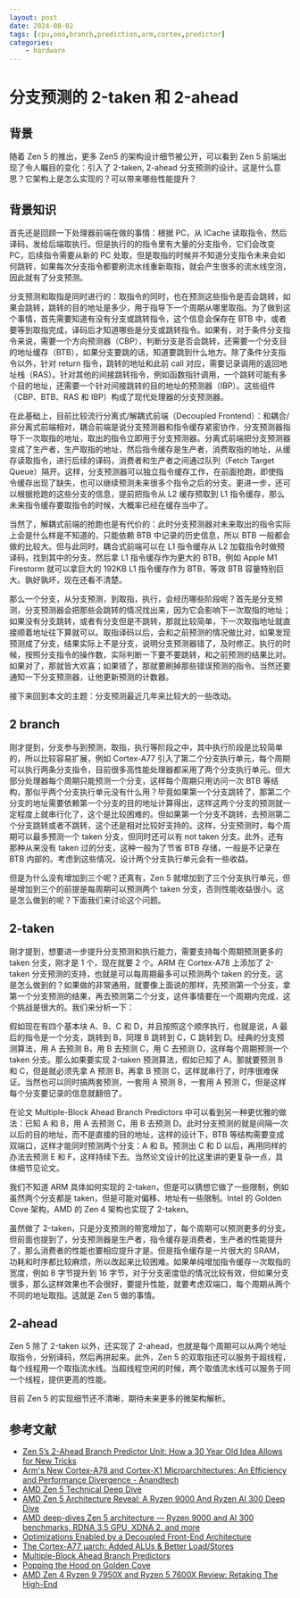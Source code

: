 ```yaml
---
layout: post
date: 2024-08-02
tags: [cpu,ooo,branch,prediction,arm,cortex,predictor]
categories:
    - hardware
---
```


# 分支预测的 2-taken 和 2-ahead

## 背景

随着 Zen 5 的推出，更多 Zen5 的架构设计细节被公开，可以看到 Zen 5 前端出现了令人瞩目的变化：引入了 2-taken, 2-ahead 分支预测的设计。这是什么意思？它架构上是怎么实现的？可以带来哪些性能提升？

<!-- more -->

## 背景知识

首先还是回顾一下处理器前端在做的事情：根据 PC，从 ICache 读取指令，然后译码，发给后端取执行。但是执行的的指令里有大量的分支指令，它们会改变 PC，后续指令需要从新的 PC 处取，但是取指的时候并不知道分支指令未来会如何跳转，如果每次分支指令都要刷流水线重新取指，就会产生很多的流水线空泡，因此就有了分支预测。

分支预测和取指是同时进行的：取指令的同时，也在预测这些指令是否会跳转，如果会跳转，跳转的目的地址是多少，用于指导下一个周期从哪里取指。为了做到这个事情，首先需要知道有没有分支或跳转指令，这个信息会保存在 BTB 中，或者要等到取指完成，译码后才知道哪些是分支或跳转指令。如果有，对于条件分支指令来说，需要一个方向预测器（CBP），判断分支是否会跳转，还需要一个分支目的地址缓存（BTB），如果分支要跳的话，知道要跳到什么地方。除了条件分支指令以外，针对 return 指令，跳转的地址和此前 call 对应，需要记录调用的返回地址栈（RAS）。针对其他的间接跳转指令，例如函数指针调用，一个跳转可能有多个目的地址，还需要一个针对间接跳转的目的地址的预测器（IBP）。这些组件（CBP、BTB、RAS 和 IBP）构成了现代处理器的分支预测器。

在此基础上，目前比较流行分离式/解耦式前端（Decoupled Frontend）：和耦合/非分离式前端相对，耦合前端是说分支预测器和指令缓存紧密协作，分支预测器指导下一次取指的地址，取出的指令立即用于分支预测器。分离式前端把分支预测器变成了生产者，生产取指的地址，然后指令缓存是生产者，消费取指的地址，从缓存读取指令，进行后续的译码，消费者和生产者之间通过队列（Fetch Target Queue）隔开。这样，分支预测器可以独立指令缓存工作，在前面抢跑，即使指令缓存出现了缺失，也可以继续预测未来很多个指令之后的分支。更进一步，还可以根据抢跑的这些分支的信息，提前把指令从 L2 缓存预取到 L1 指令缓存，那么未来指令缓存要取指令的时候，大概率已经在缓存当中了。

当然了，解耦式前端的抢跑也是有代价的：此时分支预测器对未来取出的指令实际上会是什么样是不知道的，只能依赖 BTB 中记录的历史信息，所以 BTB 一般都会做的比较大。但与此同时，耦合式前端可以在 L1 指令缓存从 L2 加载指令时做预译码，找到其中的分支，然后拿 L1 指令缓存作为更大的 BTB，例如 Apple M1 Firestorm 就可以拿巨大的 192KB L1 指令缓存作为 BTB，等效 BTB 容量特别巨大。孰好孰坏，现在还看不清楚。

那么一个分支，从分支预测，到取指，执行，会经历哪些阶段呢？首先是分支预测，分支预测器会把那些会跳转的情况找出来，因为它会影响下一次取指的地址；如果没有分支跳转，或者有分支但是不跳转，那就比较简单，下一次取指地址就直接顺着地址往下算就可以。取指译码以后，会和之前预测的情况做比对，如果发现预测成了分支，结果实际上不是分支，说明分支预测器错了，及时修正。执行的时候，按照分支指令的操作数，实际判断一下要不要跳转，和之前预测的结果比对。如果对了，那就皆大欢喜；如果错了，那就要刷掉那些错误预测的指令。当然还要通知一下分支预测器，让他更新预测的计数器。

接下来回到本文的主题：分支预测最近几年来比较大的一些改动。

## 2 branch

刚才提到，分支参与到预测，取指，执行等阶段之中，其中执行阶段是比较简单的，所以比较容易扩展，例如 Cortex-A77 引入了第二个分支执行单元，每个周期可以执行两条分支指令，目前很多高性能处理器都采用了两个分支执行单元。但大部分处理器每个周期只能预测一个分支，这样每个周期只用访问一次 BTB 等结构，那似乎两个分支执行单元没有什么用？毕竟如果第一个分支跳转了，那第二个分支的地址需要依赖第一个分支的目的地址计算得出，这样这两个分支的预测就一定程度上就串行化了，这个是比较困难的。但如果第一个分支不跳转，去预测第二个分支跳转或者不跳转，这个还是相对比较好支持的。这样，分支预测时，每个周期可以最多预测一个 taken 分支，但同时还可以有 not taken 分支。此外，还有那种从来没有 taken 过的分支，这种一般为了节省 BTB 存储，一般是不记录在 BTB 内部的。考虑到这些情况，设计两个分支执行单元会有一些收益。

但是为什么没有增加到三个呢？还真有，Zen 5 就增加到了三个分支执行单元，但是增加到三个的前提是每周期可以预测两个 taken 分支，否则性能收益很小。这是怎么做到的呢？下面我们来讨论这个问题。

## 2-taken

刚才提到，想要进一步提升分支预测和执行能力，需要支持每个周期预测更多的 taken 分支，刚才是 1 个，现在就要 2 个。ARM 在 Cortex-A78 上添加了 2-taken 分支预测的支持，也就是可以每周期最多可以预测两个 taken 的分支。这是怎么做到的？如果做的非常通用，就要像上面说的那样，先预测第一个分支，拿第一个分支预测的结果，再去预测第二个分支，这件事情要在一个周期内完成，这个挑战是很大的。我们来分析一下：

假如现在有四个基本块 A、B、C 和 D，并且按照这个顺序执行，也就是说，A 最后的指令是一个分支，跳转到 B，同理 B 跳转到 C，C 跳转到 D。经典的分支预测算法，用 A 去预测 B，用 B 去预测 C，用 C 去预测 D，这样每个周期预测一个 taken 分支。那么如果要实现 2-taken 预测算法，假如已知了 A，那就要预测 B 和 C，但是就必须先拿 A 预测 B，再拿 B 预测 C，这样就串行了，时序很难保证。当然也可以同时搞两套预测，一套用 A 预测 B，一套用 A 预测 C，但是这样每个分支要记录的信息就翻倍了。

在论文 Multiple-Block Ahead Branch Predictors 中可以看到另一种更优雅的做法：已知 A 和 B，用 A 去预测 C，用 B 去预测 D。此时分支预测的就是间隔一次以后的目的地址，而不是直接的目的地址，这样的设计下，BTB 等结构需要变成双端口，这样才能同时预测两个分支：A 和 B。预测出 C 和 D 以后，再用同样的办法去预测 E 和 F，这样持续下去。当然论文设计的比这里讲的更复杂一点，具体细节见论文。

我们不知道 ARM 具体如何实现的 2-taken，但是可以猜想它做了一些限制，例如虽然两个分支都是 taken，但是可能对偏移、地址有一些限制。Intel 的 Golden Cove 架构，AMD 的 Zen 4 架构也实现了 2-taken。

虽然做了 2-taken，只是分支预测的带宽增加了，每个周期可以预测更多的分支。但前面也提到了，分支预测器是生产者，指令缓存是消费者，生产者的性能提升了，那么消费者的性能也要相应提升才是。但是指令缓存是一片很大的 SRAM，功耗和时序都比较麻烦，所以改起来比较困难。如果单纯增加指令缓存一次取指的宽度，例如 8 字节提升到 16 字节，对于分支密度低的情况比较有效，但如果分支很多，那么这样效果也不会很好，要提升性能，就要考虑双端口，每个周期从两个不同的地址取指。这就是 Zen 5 做的事情。

## 2-ahead

Zen 5 除了 2-taken 以外，还实现了 2-ahead，也就是每个周期可以从两个地址取指令，分别译码，然后再拼起来。此外，Zen 5 的双取指还可以服务于超线程，每个线程用一个取指流水线。当超线程空闲的时候，两个取值流水线可以服务于同一个线程，提供更高的性能。

目前 Zen 5 的实现细节还不清晰，期待未来更多的微架构解析。

## 参考文献

- [Zen 5’s 2-Ahead Branch Predictor Unit: How a 30 Year Old Idea Allows for New Tricks](https://chipsandcheese.com/2024/07/26/zen-5s-2-ahead-branch-predictor-unit-how-30-year-old-idea-allows-for-new-tricks/)
- [Arm's New Cortex-A78 and Cortex-X1 Microarchitectures: An Efficiency and Performance Divergence - Anandtech](https://www.anandtech.com/show/15813/arm-cortex-a78-cortex-x1-cpu-ip-diverging/2)
- [AMD Zen 5 Technical Deep Dive](https://www.techpowerup.com/review/amd-zen-5-technical-deep-dive/3.html)
- [AMD Zen 5 Architecture Reveal: A Ryzen 9000 And Ryzen AI 300 Deep Dive](https://hothardware.com/reviews/amd-ryzen-ai-zen-5-architecture-overview)
- [AMD deep-dives Zen 5 architecture — Ryzen 9000 and AI 300 benchmarks, RDNA 3.5 GPU, XDNA 2, and more](https://www.tomshardware.com/pc-components/cpus/amd-deep-dives-zen-5-ryzen-9000-and-strix-point-cpu-rdna-35-gpu-and-xdna-2-architectures/4)
- [Optimizations Enabled by a Decoupled Front-End Architecture](https://cseweb.ucsd.edu/~calder/papers/UCSD-CS00-645.pdf)
- [The Cortex-A77 µarch: Added ALUs & Better Load/Stores](https://www.anandtech.com/show/14384/arm-announces-cortexa77-cpu-ip/3)
- [Multiple-Block Ahead Branch Predictors](https://dl.acm.org/doi/pdf/10.1145/237090.237169)
- [Popping the Hood on Golden Cove](https://chipsandcheese.com/2021/12/02/popping-the-hood-on-golden-cove/)
- [AMD Zen 4 Ryzen 9 7950X and Ryzen 5 7600X Review: Retaking The High-End](https://www.anandtech.com/show/17585/amd-zen-4-ryzen-9-7950x-and-ryzen-5-7600x-review-retaking-the-high-end/8)

